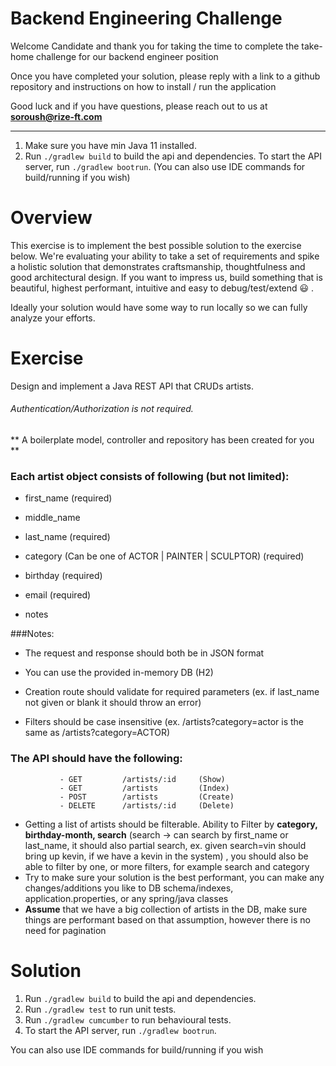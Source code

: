 # Backend Engineering Challenge

Welcome Candidate and thank you for taking the time to complete the take-home challenge for our backend engineer position

Once you have completed your solution, please reply with a link to a github repository and instructions on how to install / run the application

Good luck and if you have questions, please reach out to us at **soroush@rize-ft.com**

---

1) Make sure you have min Java 11 installed.
2) Run `./gradlew build` to build the api and dependencies. To start the API server, run `./gradlew bootrun`. (You can also use IDE commands for build/running if you wish)

# Overview
This exercise is to implement the best possible solution to the exercise below. 
We're evaluating your ability to take a set of requirements and spike a holistic solution that 
demonstrates craftsmanship, thoughtfulness and good architectural 
design. If you want to impress us, build something that is beautiful, 
highest performant, intuitive and easy to debug/test/extend 😃 .


Ideally your solution would have some way to run locally so we can fully analyze your efforts.

# Exercise
Design and implement a Java REST API that CRUDs artists.
###### Authentication/Authorization is not required.

** A boilerplate model, controller and repository has been created for you **


### Each artist object consists of following (but not limited):

- first_name (required)

- middle_name

- last_name (required)

- category (Can be one of ACTOR | PAINTER | SCULPTOR) (required)

- birthday (required)

- email (required)

- notes


###Notes:

- The request and response should both be in JSON format

- You can use the provided in-memory DB (H2)

- Creation route should validate for required parameters (ex. if last_name not given or blank it should throw an error)

- Filters should be case insensitive (ex. /artists?category=actor is the same as /artists?category=ACTOR)


### The API should have the following:

               - GET         /artists/:id     (Show)
               - GET         /artists         (Index)
               - POST        /artists         (Create)
               - DELETE      /artists/:id     (Delete)
- Getting a list of artists should be filterable. Ability to Filter by **category, birthday-month, search** (search -> can search by first_name or last_name, it should also partial search, ex. given search=vin should bring up kevin, if we have a kevin in the system) , you should also be able to filter by one, or more filters, for example search and category
- Try to make sure your solution is the best performant, you can make any changes/additions you like to DB schema/indexes, application.properties, or any spring/java classes
- **Assume** that we have a big collection of artists in the DB, make sure things are performant based on that assumption, however there is no need for pagination

# Solution
1) Run `./gradlew build` to build the api and dependencies. 
2) Run `./gradlew test` to run unit tests.
3) Run `./gradlew cumcumber` to run behavioural tests.  
4) To start the API server, run `./gradlew bootrun`.

 You can also use IDE commands for build/running if you wish